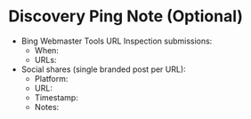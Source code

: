 # Discovery Ping Note (Optional)

- Bing Webmaster Tools URL Inspection submissions:
  - When:
  - URLs:
- Social shares (single branded post per URL):
  - Platform:
  - URL:
  - Timestamp:
  - Notes:
